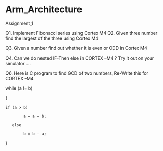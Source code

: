 # Arm_Architecture
Assignment_1


Q1. Implement Fibonacci  series using Cortex M4
Q2. Given three number find the largest of the three using Cortex M4

Q3.  Given a number find out whether it is even or ODD in Cortex M4

Q4. Can we do nested IF-Then else in CORTEX –M4 ?
Try it out on your simulator ….

Q6. Here is C program to find GCD of two numbers, Re-Write this for CORTEX –M4

while (a != b)

 {

    if (a > b)

            a = a – b;

       else

            b = b – a;

}
